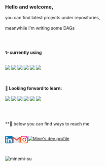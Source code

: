 ### Hello and welcome, <br>

you can find latest projects under repositories, <br>
<br>
meanwhile I'm writing some DAGs <br>
<br>

<br>

**✨ currently using** <br>

<br>
<code><a href="https://www.python.org/" target="_blank"><img height="25" src="https://www.vectorlogo.zone/logos/python/python-ar21.svg"></a></code>
<code><a href="https://airflow.apache.org/" target="_blank"><img height="10" src="https://upload.vectorlogo.zone/logos/apache_airflow/images/9c14446f-4cdc-4b19-9290-c753fc20fb2a.svg"></a></code>
<code><a href="https://jupyter.org/" target="_blank"><img height="25" src="https://www.vectorlogo.zone/logos/jupyter/jupyter-ar21.svg"></a></code>
<code><a href="https://git-scm.com/" target="_blank"><img height="25" src="https://www.vectorlogo.zone/logos/git-scm/git-scm-ar21.svg"></a></code>
<code><a href="https://www.mysql.com/" target="_blank"><img height="25" src="https://www.vectorlogo.zone/logos/mysql/mysql-ar21.svg"></a></code>
<code><a href="https://www.sqlite.org/" target="_blank"><img height="25" src="https://www.vectorlogo.zone/logos/sqlite/sqlite-ar21.svg"></a></code>

<br>

<br>

<br>


**🔭 Looking forward to learn:** <br>
<br>
<code><a href="https://spark.apache.org/" target="_blank"><img height="25" src="https://www.vectorlogo.zone/logos/apache_spark/apache_spark-ar21.svg"></a></code>
<code><a href="https://www.javascript.com/" target="_blank"><img height="25" src="https://www.vectorlogo.zone/logos/javascript/javascript-ar21.svg"></a></code>
<code><a href="https://reactjs.org/" target="_blank"><img height="25" src="https://www.vectorlogo.zone/logos/reactjs/reactjs-ar21.svg"></a></code>
<code><a href="https://cloud.google.com/" target="_blank"><img height="25" src="https://www.vectorlogo.zone/logos/google_cloud/google_cloud-ar21.svg"></a></code>
<code><a href="https://aws.amazon.com/" target="_blank"><img height="25" src="https://www.vectorlogo.zone/logos/amazon_aws/amazon_aws-ar21.svg"></a></code>
<code><a href="https://analytics.google.com/" target="_blank"><img height="25" src="https://www.vectorlogo.zone/logos/google_analytics/google_analytics-ar21.svg"></a></code>
<br>

<br>


<br>

**💬 below you can find ways to reach me <br>

<br>
 <a href="https://www.linkedin.com/in/minemu/" target="_blank">
   <img align="left" alt="Su Mine | Linkedin" width="24px" src="https://github.com/minemi-su/minemi-su/blob/main/Linkedin.svg" />
  </a>
  <a href="mailto:minemisu@gmail.com" target="_blank">
    <img align="left" alt="Su Mine | Gmail" width="26px" src="https://raw.githubusercontent.com/minemi-su/minemi-su/main/Gmail.svg" />
  </a>
  <a href="https://www.instagram.com/minemisu_" target="_blank">
    <img align="left" alt="Su Mine| Instagram" width="24px" src="https://raw.githubusercontent.com/minemi-su/minemi-su/main/Instagram.svg"  />
  </a>
  <a href="https://dev.to/minemisu" target="_blank">
  <img src="https://d2fltix0v2e0sb.cloudfront.net/dev-badge.svg" alt="Mine's dev profile" height="30" width="30">
</a>


<br>
<br>

<br>

<p align="left"> <img src=https://komarev.com/ghpvc/?username=minemi-su alt=minemi-su> </p>

<!--
**Visitor Count :**
<br>
![Visitor Count](https://profile-counter.glitch.me/{minemi-su}/count.svg) 
-->
